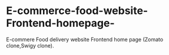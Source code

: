# E-commerce-food-website-Frontend-homepage-
E-commere Food delivery website Frontend home page (Zomato clone,Swigy clone).

